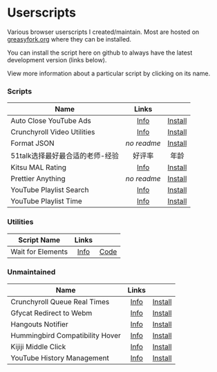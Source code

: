 # Userscripts

Various browser userscripts I created/maintain. Most are hosted on [greasyfork.org](greasyfork.org)
where they can be installed.

You can install the script here on github to always have the latest development version (links below).

View more information about a particular script by clicking on its name.

### Scripts

|Name|Links||
|-|:-:|:-:|
|Auto Close YouTube Ads|[Info](https://github.com/niubilityfrontend/userscripts/tree/master/auto-close-youtube-ads)|[Install](https://github.com/niubilityfrontend/userscripts/raw/master/auto-close-youtube-ads/auto-close-youtube-ads.user.js)|
|Crunchyroll Video Utilities|[Info](https://github.com/niubilityfrontend/userscripts/tree/master/crunchyroll-video-utilities)|[Install](https://github.com/niubilityfrontend/userscripts/raw/master/crunchyroll-video-utilities/crunchyroll-video-utilties.user.js)|
|Format JSON|_no readme_|[Install](https://github.com/niubilityfrontend/userscripts/raw/master/format-json/format-json.user.js)|
|51talk选择最好最合适的老师-经验|好评率|年龄|收藏数|[Info](https://github.com/niubilityfrontend/userscripts/tree/master/hunttingteacheron51talk)|[Install](https://github.com/niubilityfrontend/userscripts/raw/master/hunttingteacheron51talk/hunttingteacher.user.js)|
|Kitsu MAL Rating|[Info](https://github.com/niubilityfrontend/userscripts/tree/master/kitsu-mal-rating)|[Install](https://github.com/niubilityfrontend/userscripts/raw/master/kitsu-mal-rating/kitsu-mal-rating.user.js)|
|Prettier Anything|_no readme_|[Install](https://github.com/niubilityfrontend/userscripts/raw/master/prettier-anything/prettier-anything.user.js)|
|YouTube Playlist Search|[Info](https://github.com/niubilityfrontend/userscripts/tree/master/youtube-playlist-search)|[Install](https://github.com/niubilityfrontend/userscripts/raw/master/youtube-playlist-search/youtube-playlist-search.user.js)|
|YouTube Playlist Time|[Info](https://github.com/niubilityfrontend/userscripts/tree/master/youtube-playlist-time)|[Install](https://github.com/niubilityfrontend/userscripts/raw/master/youtube-playlist-time/youtube-playlist-time.user.js)|

### Utilities

| Script Name       |      Links       |                  |
| ----------------- | :--------------: | :--------------: |
| Wait for Elements | [Info][infolink] | [Code][codelink] |

[infolink]: https://github.com/fuzetsu/userscripts/tree/master/wait-for-elements
[codelink]: https://github.com/fuzetsu/userscripts/raw/master/wait-for-elements/wait-for-elements.js

### Unmaintained

|Name|Links||
|-|:-:|:-:|
|Crunchyroll Queue Real Times|[Info](https://github.com/niubilityfrontend/userscripts/tree/master/crunchyroll-queue-times)|[Install](https://github.com/niubilityfrontend/userscripts/raw/master/crunchyroll-queue-times/crunchyroll-queue-times.user.js)|
|Gfycat Redirect to Webm|[Info](https://github.com/niubilityfrontend/userscripts/tree/master/gfycat-redirect-to-webm)|[Install](https://github.com/niubilityfrontend/userscripts/raw/master/gfycat-redirect-to-webm/gfycat-redirect-to-webm.user.js)|
|Hangouts Notifier|[Info](https://github.com/niubilityfrontend/userscripts/tree/master/hangouts-notifier)|[Install](https://github.com/niubilityfrontend/userscripts/raw/master/hangouts-notifier/hangouts-notifier.user.js)|
|Hummingbird Compatibility Hover|[Info](https://github.com/niubilityfrontend/userscripts/tree/master/hummingbird-compatibility-hover)|[Install](https://github.com/niubilityfrontend/userscripts/raw/master/hummingbird-compatibility-hover/hummingbird-compatibility-hover.user.js)|
|Kijiji Middle Click|[Info](https://github.com/niubilityfrontend/userscripts/tree/master/kijiji-middle-click)|[Install](https://github.com/niubilityfrontend/userscripts/raw/master/kijiji-middle-click/kijiji-middle-click.user.js)|
|YouTube History Management|[Info](https://github.com/niubilityfrontend/userscripts/tree/master/youtube-history-management)|[Install](https://github.com/niubilityfrontend/userscripts/raw/master/youtube-history-management/youtube-history-management.user.js)|
